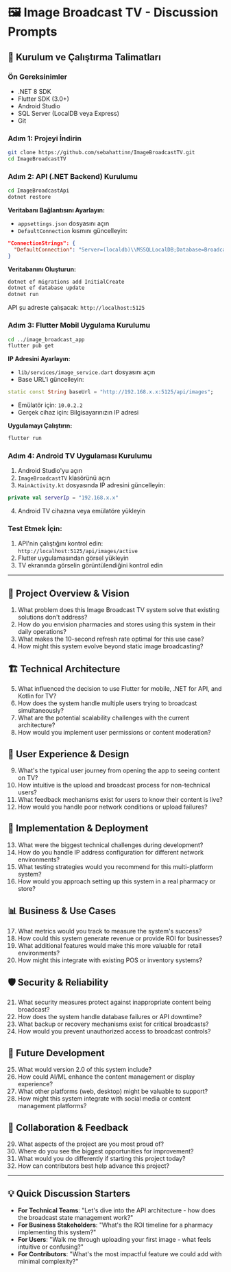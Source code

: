 # 🖼️ Image Broadcast TV - Discussion Prompts

## 🚀 **Kurulum ve Çalıştırma Talimatları**

### **Ön Gereksinimler**
- .NET 8 SDK
- Flutter SDK (3.0+)
- Android Studio
- SQL Server (LocalDB veya Express)
- Git

### **Adım 1: Projeyi İndirin**
```bash
git clone https://github.com/sebahattinn/ImageBroadcastTV.git
cd ImageBroadcastTV
```

### **Adım 2: API (.NET Backend) Kurulumu**
```bash
cd ImageBroadcastApi
dotnet restore
```

**Veritabanı Bağlantısını Ayarlayın:**
- `appsettings.json` dosyasını açın
- `DefaultConnection` kısmını güncelleyin:
```json
"ConnectionStrings": {
  "DefaultConnection": "Server=(localdb)\\MSSQLLocalDB;Database=BroadcastDb;Trusted_Connection=True;"
}
```

**Veritabanını Oluşturun:**
```bash
dotnet ef migrations add InitialCreate
dotnet ef database update
dotnet run
```
API şu adreste çalışacak: `http://localhost:5125`

### **Adım 3: Flutter Mobil Uygulama Kurulumu**
```bash
cd ../image_broadcast_app
flutter pub get
```

**IP Adresini Ayarlayın:**
- `lib/services/image_service.dart` dosyasını açın
- Base URL'i güncelleyin:
```dart
static const String baseUrl = "http://192.168.x.x:5125/api/images";
```
- Emülatör için: `10.0.2.2`
- Gerçek cihaz için: Bilgisayarınızın IP adresi

**Uygulamayı Çalıştırın:**
```bash
flutter run
```

### **Adım 4: Android TV Uygulaması Kurulumu**
1. Android Studio'yu açın
2. `ImageBroadcastTV` klasörünü açın
3. `MainActivity.kt` dosyasında IP adresini güncelleyin:
```kotlin
private val serverIp = "192.168.x.x"
```
4. Android TV cihazına veya emülatöre yükleyin

### **Test Etmek İçin:**
1. API'nin çalıştığını kontrol edin: `http://localhost:5125/api/images/active`
2. Flutter uygulamasından görsel yükleyin
3. TV ekranında görselin görüntülendiğini kontrol edin

---

## 🎯 **Project Overview & Vision**
1. What problem does this Image Broadcast TV system solve that existing solutions don't address?
2. How do you envision pharmacies and stores using this system in their daily operations?
3. What makes the 10-second refresh rate optimal for this use case?
4. How might this system evolve beyond static image broadcasting?

## 🏗️ **Technical Architecture**
5. What influenced the decision to use Flutter for mobile, .NET for API, and Kotlin for TV?
6. How does the system handle multiple users trying to broadcast simultaneously?
7. What are the potential scalability challenges with the current architecture?
8. How would you implement user permissions or content moderation?

## 📱 **User Experience & Design**
9. What's the typical user journey from opening the app to seeing content on TV?
10. How intuitive is the upload and broadcast process for non-technical users?
11. What feedback mechanisms exist for users to know their content is live?
12. How would you handle poor network conditions or upload failures?

## 🔧 **Implementation & Deployment**
13. What were the biggest technical challenges during development?
14. How do you handle IP address configuration for different network environments?
15. What testing strategies would you recommend for this multi-platform system?
16. How would you approach setting up this system in a real pharmacy or store?

## 📊 **Business & Use Cases**
17. What metrics would you track to measure the system's success?
18. How could this system generate revenue or provide ROI for businesses?
19. What additional features would make this more valuable for retail environments?
20. How might this integrate with existing POS or inventory systems?

## 🛡️ **Security & Reliability**
21. What security measures protect against inappropriate content being broadcast?
22. How does the system handle database failures or API downtime?
23. What backup or recovery mechanisms exist for critical broadcasts?
24. How would you prevent unauthorized access to broadcast controls?

## 🚀 **Future Development**
25. What would version 2.0 of this system include?
26. How could AI/ML enhance the content management or display experience?
27. What other platforms (web, desktop) might be valuable to support?
28. How might this system integrate with social media or content management platforms?

## 🤝 **Collaboration & Feedback**
29. What aspects of the project are you most proud of?
30. Where do you see the biggest opportunities for improvement?
31. What would you do differently if starting this project today?
32. How can contributors best help advance this project?

---

## 💡 **Quick Discussion Starters**
- **For Technical Teams**: "Let's dive into the API architecture - how does the broadcast state management work?"
- **For Business Stakeholders**: "What's the ROI timeline for a pharmacy implementing this system?"
- **For Users**: "Walk me through uploading your first image - what feels intuitive or confusing?"
- **For Contributors**: "What's the most impactful feature we could add with minimal complexity?"
